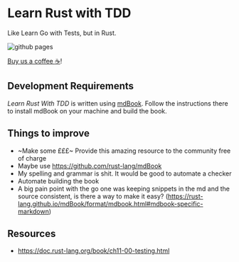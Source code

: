 # Learn Rust with TDD

Like Learn Go with Tests, but in Rust.

![github pages](https://github.com/learn-with-tests/learn-rust-with-tests/workflows/github%20pages/badge.svg)

[Buy us a coffee :coffee:](https://www.buymeacoffee.com/learnwithtests)!

## Development Requirements

_Learn Rust With TDD_ is written using [mdBook][mdBook]. Follow the instructions
there to install mdBook on your machine and build the book.

## Things to improve

- ~Make some £££~ Provide this amazing resource to the community free of charge
- Maybe use https://github.com/rust-lang/mdBook
- My spelling and grammar is shit. It would be good to automate a checker
- Automate building the book
- A big pain point with the go one was keeping snippets in the md and the source consistent, is there a way to make it easy? (https://rust-lang.github.io/mdBook/format/mdbook.html#mdbook-specific-markdown)

## Resources

- https://doc.rust-lang.org/book/ch11-00-testing.html

[mdBook]: https://github.com/rust-lang/mdBook
